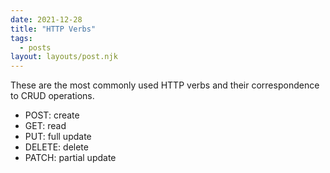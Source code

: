 ```yaml
---
date: 2021-12-28
title: "HTTP Verbs"
tags:
  - posts
layout: layouts/post.njk
---
```


These are the most commonly used HTTP verbs and their correspondence to CRUD operations.

- POST: create
- GET: read
- PUT: full update
- DELETE: delete
- PATCH: partial update
